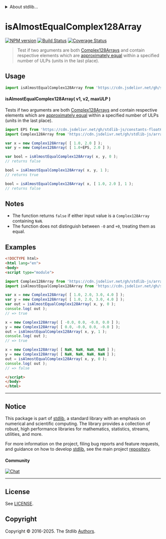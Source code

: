 <!--

@license Apache-2.0

Copyright (c) 2025 The Stdlib Authors.

Licensed under the Apache License, Version 2.0 (the "License");
you may not use this file except in compliance with the License.
You may obtain a copy of the License at

   http://www.apache.org/licenses/LICENSE-2.0

Unless required by applicable law or agreed to in writing, software
distributed under the License is distributed on an "AS IS" BASIS,
WITHOUT WARRANTIES OR CONDITIONS OF ANY KIND, either express or implied.
See the License for the specific language governing permissions and
limitations under the License.

-->


<details>
  <summary>
    About stdlib...
  </summary>
  <p>We believe in a future in which the web is a preferred environment for numerical computation. To help realize this future, we've built stdlib. stdlib is a standard library, with an emphasis on numerical and scientific computation, written in JavaScript (and C) for execution in browsers and in Node.js.</p>
  <p>The library is fully decomposable, being architected in such a way that you can swap out and mix and match APIs and functionality to cater to your exact preferences and use cases.</p>
  <p>When you use stdlib, you can be absolutely certain that you are using the most thorough, rigorous, well-written, studied, documented, tested, measured, and high-quality code out there.</p>
  <p>To join us in bringing numerical computing to the web, get started by checking us out on <a href="https://github.com/stdlib-js/stdlib">GitHub</a>, and please consider <a href="https://opencollective.com/stdlib">financially supporting stdlib</a>. We greatly appreciate your continued support!</p>
</details>

# isAlmostEqualComplex128Array

[![NPM version][npm-image]][npm-url] [![Build Status][test-image]][test-url] [![Coverage Status][coverage-image]][coverage-url] <!-- [![dependencies][dependencies-image]][dependencies-url] -->

> Test if two arguments are both [Complex128Arrays][@stdlib/array/complex128] and contain respective elements which are [approximately equal][@stdlib/assert/is-almost-equal] within a specified number of ULPs (units in the last place).



<section class="usage">

## Usage

<!-- eslint-disable id-length -->

```javascript
import isAlmostEqualComplex128Array from 'https://cdn.jsdelivr.net/gh/stdlib-js/assert-is-almost-equal-complex128array@esm/index.mjs';
```

#### isAlmostEqualComplex128Array( v1, v2, maxULP )

Tests if two arguments are both [Complex128Arrays][@stdlib/array/complex128] and contain respective elements which are [approximately equal][@stdlib/assert/is-almost-equal] within a specified number of ULPs (units in the last place).

<!-- eslint-disable id-length -->

```javascript
import EPS from 'https://cdn.jsdelivr.net/gh/stdlib-js/constants-float64-eps@esm/index.mjs';
import Complex128Array from 'https://cdn.jsdelivr.net/gh/stdlib-js/array-complex128@esm/index.mjs';

var x = new Complex128Array( [ 1.0, 2.0 ] );
var y = new Complex128Array( [ 1.0+EPS, 2.0 ] );

var bool = isAlmostEqualComplex128Array( x, y, 0 );
// returns false

bool = isAlmostEqualComplex128Array( x, y, 1 );
// returns true

bool = isAlmostEqualComplex128Array( x, [ 1.0, 2.0 ], 1 );
// returns false
```

</section>

<!-- /.usage -->

<section class="notes">

## Notes

-   The function returns `false` if either input value is a `Complex128Array` containing `NaN`.
-   The function does not distinguish between `-0` and `+0`, treating them as equal.

</section>

<!-- /.notes -->

<section class="examples">

## Examples

<!-- eslint no-undef: "error" -->

<!-- eslint-disable id-length -->

```html
<!DOCTYPE html>
<html lang="en">
<body>
<script type="module">

import Complex128Array from 'https://cdn.jsdelivr.net/gh/stdlib-js/array-complex128@esm/index.mjs';
import isAlmostEqualComplex128Array from 'https://cdn.jsdelivr.net/gh/stdlib-js/assert-is-almost-equal-complex128array@esm/index.mjs';

var x = new Complex128Array( [ 1.0, 2.0, 3.0, 4.0 ] );
var y = new Complex128Array( [ 1.0, 2.0, 3.0, 4.0 ] );
var out = isAlmostEqualComplex128Array( x, y, 0 );
console.log( out );
// => true

x = new Complex128Array( [ -0.0, 0.0, -0.0, 0.0 ] );
y = new Complex128Array( [ 0.0, -0.0, 0.0, -0.0 ] );
out = isAlmostEqualComplex128Array( x, y, 1 );
console.log( out );
// => true

x = new Complex128Array( [ NaN, NaN, NaN, NaN ] );
y = new Complex128Array( [ NaN, NaN, NaN, NaN ] );
out = isAlmostEqualComplex128Array( x, y, 0 );
console.log( out );
// => false

</script>
</body>
</html>
```

</section>

<!-- /.examples -->

<!-- Section for related `stdlib` packages. Do not manually edit this section, as it is automatically populated. -->

<section class="related">

</section>

<!-- /.related -->

<!-- Section for all links. Make sure to keep an empty line after the `section` element and another before the `/section` close. -->


<section class="main-repo" >

* * *

## Notice

This package is part of [stdlib][stdlib], a standard library with an emphasis on numerical and scientific computing. The library provides a collection of robust, high performance libraries for mathematics, statistics, streams, utilities, and more.

For more information on the project, filing bug reports and feature requests, and guidance on how to develop [stdlib][stdlib], see the main project [repository][stdlib].

#### Community

[![Chat][chat-image]][chat-url]

---

## License

See [LICENSE][stdlib-license].


## Copyright

Copyright &copy; 2016-2025. The Stdlib [Authors][stdlib-authors].

</section>

<!-- /.stdlib -->

<!-- Section for all links. Make sure to keep an empty line after the `section` element and another before the `/section` close. -->

<section class="links">

[npm-image]: http://img.shields.io/npm/v/@stdlib/assert-is-almost-equal-complex128array.svg
[npm-url]: https://npmjs.org/package/@stdlib/assert-is-almost-equal-complex128array

[test-image]: https://github.com/stdlib-js/assert-is-almost-equal-complex128array/actions/workflows/test.yml/badge.svg?branch=main
[test-url]: https://github.com/stdlib-js/assert-is-almost-equal-complex128array/actions/workflows/test.yml?query=branch:main

[coverage-image]: https://img.shields.io/codecov/c/github/stdlib-js/assert-is-almost-equal-complex128array/main.svg
[coverage-url]: https://codecov.io/github/stdlib-js/assert-is-almost-equal-complex128array?branch=main

<!--

[dependencies-image]: https://img.shields.io/david/stdlib-js/assert-is-almost-equal-complex128array.svg
[dependencies-url]: https://david-dm.org/stdlib-js/assert-is-almost-equal-complex128array/main

-->

[chat-image]: https://img.shields.io/gitter/room/stdlib-js/stdlib.svg
[chat-url]: https://app.gitter.im/#/room/#stdlib-js_stdlib:gitter.im

[stdlib]: https://github.com/stdlib-js/stdlib

[stdlib-authors]: https://github.com/stdlib-js/stdlib/graphs/contributors

[umd]: https://github.com/umdjs/umd
[es-module]: https://developer.mozilla.org/en-US/docs/Web/JavaScript/Guide/Modules

[deno-url]: https://github.com/stdlib-js/assert-is-almost-equal-complex128array/tree/deno
[deno-readme]: https://github.com/stdlib-js/assert-is-almost-equal-complex128array/blob/deno/README.md
[umd-url]: https://github.com/stdlib-js/assert-is-almost-equal-complex128array/tree/umd
[umd-readme]: https://github.com/stdlib-js/assert-is-almost-equal-complex128array/blob/umd/README.md
[esm-url]: https://github.com/stdlib-js/assert-is-almost-equal-complex128array/tree/esm
[esm-readme]: https://github.com/stdlib-js/assert-is-almost-equal-complex128array/blob/esm/README.md
[branches-url]: https://github.com/stdlib-js/assert-is-almost-equal-complex128array/blob/main/branches.md

[stdlib-license]: https://raw.githubusercontent.com/stdlib-js/assert-is-almost-equal-complex128array/main/LICENSE

[@stdlib/array/complex128]: https://github.com/stdlib-js/array-complex128/tree/esm

[@stdlib/assert/is-almost-equal]: https://github.com/stdlib-js/assert-is-almost-equal/tree/esm

</section>

<!-- /.links -->
